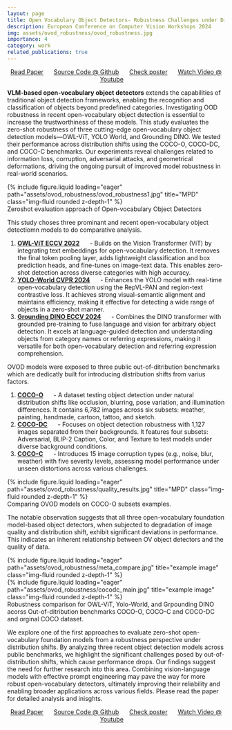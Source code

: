 ```yaml
---
layout: page
title: Open Vocabulary Object Detectors- Robustness Challenges under Distribution Shifts
description: European Conference on Computer Vision Workshops 2024
img: assets/ovod_robustness/ovod_robustness.jpg
importance: 4
category: work
related_publications: true
---
```

<p align="center">
    <a href="https://arxiv.org/abs/2405.14874" style="margin-right: 20px;">Read Paper</a>
    <a href="https://github.com/prakashchhipa/OVOD_Robustness" style="margin-right: 20px;">Source Code @ Github</a>
    <a href="https://github.com/prakashchhipa/OVOD_Robustness/blob/main/ovod_poster.JPG" style="margin-right: 20px;">Check poster</a>
    <a href="https://www.youtube.com/watch?v=U16MlHVsFmw" style="margin-right: 20px;">Watch Video @ Youtube</a>
</p>

**VLM-based open-vocabulary object detectors** extends the capabilities of traditional object detection frameworks, enabling the recognition and classification of objects beyond predefined categories. Investigating OOD robustness in recent open-vocabulary object detection is essential to increase the trustworthiness of these models. This study evaluates the zero-shot robustness of three cutting-edge open-vocabulary object detection models—OWL-ViT, YOLO World, and Grounding DINO. We tested their performance across distribution shifts using the COCO-O, COCO-DC, and COCO-C benchmarks. Our experiments reveal challenges related to information loss, corruption, adversarial attacks, and geometrical deformations, driving the ongoing pursuit of improved model robustness in real-world scenarios.

<div class="row">
    <div class="col-sm mt-3 mt-md-0">
        {% include figure.liquid loading="eager" path="assets/ovod_robustness/ovod_robustness1.jpg" title="MPD" class="img-fluid rounded z-depth-1" %}
    </div>
</div>
<div class="caption">
    Zeroshot evaluation approach of Open-vocabulary Object Detectors 
</div>

This study choses three prominant and recent open-vocabulary object detectiomn models to do comparative analysis.
1. <a href="https://www.ecva.net/papers/eccv_2022/papers_ECCV/papers/136700714.pdf" style="margin-right: 20px;">**OWL-ViT ECCV 2022**</a> - Builds on the Vision Transformer (ViT) by integrating text embeddings for open-vocabulary detection. It removes the final token pooling layer, adds lightweight classification and box prediction heads, and fine-tunes on image-text data. This enables zero-shot detection across diverse categories with high accuracy.
2. <a href="https://openaccess.thecvf.com/content/CVPR2024/papers/Cheng_YOLO-World_Real-Time_Open-Vocabulary_Object_Detection_CVPR_2024_paper.pdf" style="margin-right: 20px;">**YOLO-World CVPR 2024**</a> - Enhances the YOLO model with real-time open-vocabulary detection using the RepVL-PAN and region-text contrastive loss. It achieves strong visual-semantic alignment and maintains efficiency, making it effective for detecting a wide range of objects in a zero-shot manner.
3. <a href="https://arxiv.org/pdf/2303.05499" style="margin-right: 20px;">**Grounding DINO ECCV 2024**</a> - Combines the DINO transformer with grounded pre-training to fuse language and vision for arbitrary object detection. It excels at language-guided detection and understanding objects from category names or referring expressions, making it versatile for both open-vocabulary detection and referring expression comprehension.

OVOD models were exposed to three public out-of-ditribution benchmarks which are dedicatly built for introducing distribution shifts from varius factors. 
1. <a href="https://openaccess.thecvf.com/content/ICCV2023/papers/Mao_COCO-O_A_Benchmark_for_Object_Detectors_under_Natural_Distribution_Shifts_ICCV_2023_paper.pdf" style="margin-right: 20px;">**COCO-O**</a> - A dataset testing object detection under natural distribution shifts like occlusion, blurring, pose variation, and illumination differences. It contains 6,782 images across six subsets: weather, painting, handmade, cartoon, tattoo, and sketch.
2. <a href="https://arxiv.org/pdf/2403.04701" style="margin-right: 20px;">**COCO-DC**</a> -  Focuses on object detection robustness with 1,127 images separated from their backgrounds. It features four subsets: Adversarial, BLIP-2 Caption, Color, and Texture to test models under diverse background conditions.
3. <a href="https://arxiv.org/pdf/1907.07484" style="margin-right: 20px;">**COCO-C**</a> - Introduces 15 image corruption types (e.g., noise, blur, weather) with five severity levels, assessing model performance under unseen distortions across various challenges.

<div class="row">
    <div class="col-sm mt-3 mt-md-0">
        {% include figure.liquid loading="eager" path="assets/ovod_robustness/quality_results.jpg" title="MPD" class="img-fluid rounded z-depth-1" %}
    </div>
</div>
<div class="caption">
    Comparing OVOD models on COCO-O subsets examples. 
</div>

The notable observation suggests that all three open-vocabulary foundation model-based object detectors, when subjected to degradation of image quality and distribution shift, exhibit significant deviations in performance. This indicates an inherent relationship between OV object detectors and the quality of data.
<div class="row">
    <div class="col-sm mt-5 mt-md-0">
        {% include figure.liquid loading="eager" path="assets/ovod_robustness/meta_compare.jpg" title="example image" class="img-fluid rounded z-depth-1" %}
    </div>
    <div class="col-sm mt-5 mt-md-0">
        {% include figure.liquid loading="eager" path="assets/ovod_robustness/cocodc_main.jpg" title="example image" class="img-fluid rounded z-depth-1" %}
    </div>
</div>
<div class="caption">
    Robustness comparison for OWL-ViT, Yolo-World, and Grpounding DINO acorss Out-of-ditribution benchmarks COCO-O, COCO-C and COCO-DC and orginal COCO dataset.  
</div>

We explore one of the first approaches to evaluate zero-shot open-vocabulary foundation models from a robustness perspective under distribution shifts. By analyzing three recent object detection models across public benchmarks, we highlight the significant challenges posed by out-of-distribution shifts, which cause performance drops. Our findings suggest the need for further research into this area. Combining vision-language models with effective prompt engineering may pave the way for more robust open-vocabulary detectors, ultimately improving their reliability and enabling broader applications across various fields. Please read the paper for detailed analysis and inisghts.

<p align="center">
    <a href="https://arxiv.org/abs/2405.14874" style="margin-right: 20px;">Read Paper</a>
    <a href="https://github.com/prakashchhipa/OVOD_Robustness" style="margin-right: 20px;">Source Code @ Github</a>
    <a href="https://github.com/prakashchhipa/OVOD_Robustness/blob/main/ovod_poster.JPG" style="margin-right: 20px;">Check poster</a>
    <a href="https://www.youtube.com/watch?v=U16MlHVsFmw" style="margin-right: 20px;">Watch Video @ Youtube</a>
</p>


